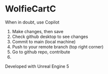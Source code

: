# WolfieCartC
When in doubt, use Copilot

1. Make changes, then save
2. Check github desktop to see changes
3. Commit to main (local machine)
4. Push to your remote branch (top right corner)
5. Go to github repo, contribute
6. 

Developed with Unreal Engine 5
